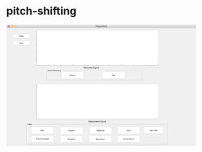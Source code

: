 # pitch-shifting

![alt text](https://github.com/acroutworst/pitch-shifting/blob/master/matlab.gif "Pitch Shifting in Matlab")
